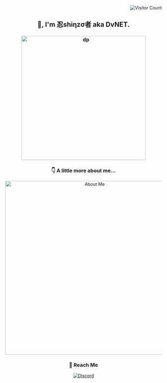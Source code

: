 <!DOCTYPE html>
<div align='right'> <img src="https://komarev.com/ghpvc/?username=Pahasara&color=blue" alt="Visitor Count"> </div>
<!-- ---------------------------------------------------------------------------------------------------- -->
<div align="center">
    <h2>🔐, I'm 忍shiηzσ者 aka DvNET.</h2>
    <h3>
        <img src="https://github.com/user-attachments/assets/81ac5e92-092c-4126-b797-f586f5372122" alt="dp" width="400px">
    </h3>
</div>
<!-- ---------------------------------------------------------------------------------------------------- -->

<div align="center">
    <h3 style="padding:0;"><b>👇 A little more about me...</b></h3>
    <img src="https://github.com/user-attachments/assets/b9c88b41-75f7-42ce-a89a-444f98698713" alt="About Me"
        width="560">
</div>
<!-- ---------------------------------------------------------------------------------------------------- -->
<div align="center">
    <h3 style="padding:0;">💬 Reach Me</h3>
    <a href="https://discord.com/users/1083102293496451108">
        <img src="https://img.shields.io/badge/Discord-%235865F2.svg?style=for-the-badge&logo=discord&logoColor=white" alt="Discord">
    </a>
</div>
